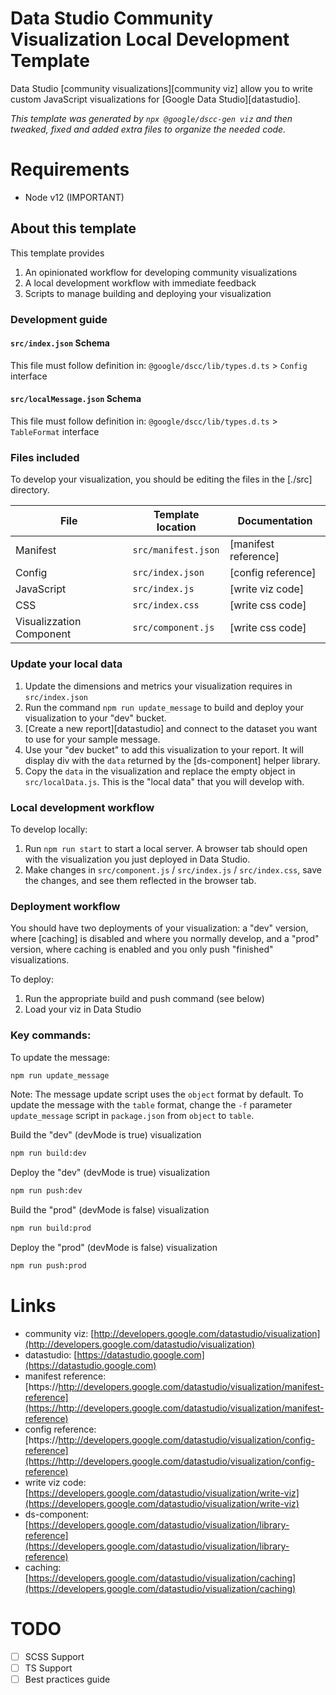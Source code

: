 # Data Studio Community Visualization Local Development Template

Data Studio [community visualizations][community viz] allow you to write custom
JavaScript visualizations for [Google Data Studio][datastudio].

*This template was generated by `npx @google/dscc-gen viz` and then tweaked, fixed and added extra files to organize the needed code.*

# Requirements

- Node v12 (IMPORTANT)

## About this template

This template provides

1.  An opinionated workflow for developing community visualizations
2.  A local development workflow with immediate feedback
3.  Scripts to manage building and deploying your visualization

### Development guide

#### `src/index.json` Schema

This file must follow definition in: `@google/dscc/lib/types.d.ts` > `Config` interface

#### `src/localMessage.json` Schema

This file must follow definition in: `@google/dscc/lib/types.d.ts` > `TableFormat` interface

### Files included

To develop your visualization, you should be editing the files in the [./src]
directory.

File                     | Template location      | Documentation
------------------------ | ---------------------- | --------------------
Manifest                 | `src/manifest.json`    | [manifest reference]
Config                   | `src/index.json`       | [config reference]
JavaScript               | `src/index.js`         | [write viz code]
CSS                      | `src/index.css`        | [write css code]
Visualizzation Component | `src/component.js`     | [write css code]

### Update your local data

1.  Update the dimensions and metrics your visualization requires in
    `src/index.json`
1.  Run the command `npm run update_message` to build and deploy your
    visualization to your "dev" bucket.
1.  [Create a new report][datastudio] and connect to the dataset you want to use
    for your sample message.
1.  Use your "dev bucket" to add this visualization to your report. It will
    display div with the `data` returned by the [ds-component] helper library.
1.  Copy the `data` in the visualization and replace the empty object in
    `src/localData.js`. This is the "local data" that you will develop with.

### Local development workflow

To develop locally:
1.  Run `npm run start` to start a local server. A browser tab should open with
    the visualization you just deployed in Data Studio.
2.  Make changes in  `src/component.js` / `src/index.js` / `src/index.css`, save the changes, and
    see them reflected in the browser tab.

### Deployment workflow

You should have two deployments of your visualization: a "dev" version, where
[caching] is disabled and where you normally develop, and a "prod" version,
where caching is enabled and you only push "finished" visualizations.

To deploy:

1.  Run the appropriate build and push command (see below)
2.  Load your viz in Data Studio

### Key commands:

To update the message:

```bash
npm run update_message
```

Note: The message update script uses the `object` format by default. To update
the message with the `table` format, change the `-f` parameter `update_message`
script in `package.json` from `object` to `table`.

Build the "dev" (devMode is true) visualization

```bash
npm run build:dev
```

Deploy the "dev" (devMode is true) visualization

```bash
npm run push:dev
```

Build the "prod" (devMode is false) visualization

```bash
npm run build:prod
```

Deploy the "prod" (devMode is false) visualization

```bash
npm run push:prod
```

# Links

- community viz: [http://developers.google.com/datastudio/visualization](http://developers.google.com/datastudio/visualization)
- datastudio: [https://datastudio.google.com](https://datastudio.google.com)
- manifest reference: [https://http://developers.google.com/datastudio/visualization/manifest-reference](https://http://developers.google.com/datastudio/visualization/manifest-reference)
- config reference: [https://http://developers.google.com/datastudio/visualization/config-reference](https://http://developers.google.com/datastudio/visualization/config-reference)
- write viz code: [https://developers.google.com/datastudio/visualization/write-viz](https://developers.google.com/datastudio/visualization/write-viz)
- ds-component: [https://developers.google.com/datastudio/visualization/library-reference](https://developers.google.com/datastudio/visualization/library-reference)
- caching: [https://developers.google.com/datastudio/visualization/caching](https://developers.google.com/datastudio/visualization/caching)

# TODO

- [ ] SCSS Support
- [ ] TS Support
- [ ] Best practices guide
